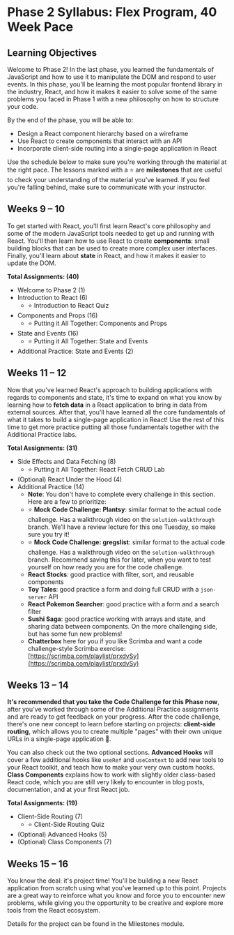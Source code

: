 # Phase 2 Syllabus: Flex Program, 40 Week Pace

## Learning Objectives

Welcome to Phase 2! In the last phase, you learned the fundamentals of
JavaScript and how to use it to manipulate the DOM and respond to user events.
In this phase, you'll be learning the most popular frontend library in the
industry, React, and how it makes it easier to solve some of the same problems
you faced in Phase 1 with a new philosophy on how to structure your code.

By the end of the phase, you will be able to:

- Design a React component hierarchy based on a wireframe
- Use React to create components that interact with an API
- Incorporate client-side routing into a single-page application in React

Use the schedule below to make sure you're working through the material at
the right pace. The lessons marked with a ⭐️ are **milestones** that are useful
to check your understanding of the material you've learned. If you feel you're
falling behind, make sure to communicate with your instructor.

## Weeks 9 – 10

To get started with React, you'll first learn React's core philosophy and some
of the modern JavaScript tools needed to get up and running with React. You'll
then learn how to use React to create **components**: small building blocks that
can be used to create more complex user interfaces. Finally, you'll learn about
**state** in React, and how it makes it easier to update the DOM.

**Total Assignments: (40)**

- Welcome to Phase 2 (1)
- Introduction to React (6)
  - ⭐️ Introduction to React Quiz
- Components and Props (16)
  - ⭐️ Putting it All Together: Components and Props
- State and Events (16)
  - ⭐️ Putting it All Together: State and Events
- Additional Practice: State and Events (2)

## Weeks 11 – 12

Now that you've learned React's approach to building applications with regards
to components and state, it's time to expand on what you know by learning how to
**fetch data** in a React application to bring in data from external sources.
After that, you'll have learned all the core fundamentals of what it takes to
build a single-page application in React! Use the rest of this time to get more
practice putting all those fundamentals together with the Additional Practice
labs.

**Total Assignments: (31)**

- Side Effects and Data Fetching (8)
  - ⭐️ Putting it All Together: React Fetch CRUD Lab
- (Optional) React Under the Hood (4)
- Additional Practice (14)
  - **Note**: You don't have to complete every challenge in this section. Here
    are a few to prioritize:
  - ⭐️ **Mock Code Challenge: Plantsy**: similar format to the actual code
    challenge. Has a walkthrough video on the `solution-walkthrough` branch.
    We’ll have a review lecture for this one Tuesday, so make sure you try it!
  - ⭐️ **Mock Code Challenge: gregslist**: similar format to the actual code
    challenge. Has a walkthrough video on the `solution-walkthrough` branch.
    Recommend saving this for later, when you want to test yourself on how ready
    you are for the code challenge.
  - **React Stocks**: good practice with filter, sort, and reusable components
  - **Toy Tales**: good practice a form and doing full CRUD with a `json-server` API
  - **React Pokemon Searcher**: good practice with a form and a search filter
  - **Sushi Saga**: good practice working with arrays and state, and sharing
    data between components. On the more challenging side, but has some fun new
    problems!
  - **Chatterbox** here for you if you like Scrimba and want a code
    challenge-style Scrimba exercise:
    [https://scrimba.com/playlist/prxdvSy](https://scrimba.com/playlist/prxdvSy)

## Weeks 13 – 14

**It's recommended that you take the Code Challenge for this Phase now**,
after you've worked through some of the Additional Practice assignments and are
ready to get feedback on your progress. After the code challenge, there's one
new concept to learn before starting on projects: **client-side routing**, which
allows you to create multiple "pages" with their own unique URLs in a
single-page application 🤯.

You can also check out the two optional sections. **Advanced Hooks** will cover
a few additional hooks like `useRef` and `useContext` to add new tools to your
React toolkit, and teach how to make your very own custom hooks. **Class
Components** explains how to work with slightly older class-based React code,
which you are still very likely to encounter in blog posts, documentation, and
at your first React job.

**Total Assignments: (19)**

- Client-Side Routing (7)
  - ⭐️ Client-Side Routing Quiz
- (Optional) Advanced Hooks (5)
- (Optional) Class Components (7)

## Weeks 15 – 16

You know the deal: it's project time! You'll be building a new React application
from scratch using what you've learned up to this point. Projects are a great
way to reinforce what you know and force you to encounter new problems, while
giving you the opportunity to be creative and explore more tools from the React
ecosystem.

Details for the project can be found in the Milestones module.
